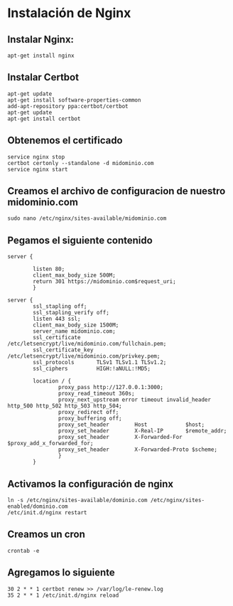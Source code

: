 # Instalación de Nginx

## Instalar Nginx:
~~~
apt-get install nginx
~~~

## Instalar Certbot
~~~
apt-get update
apt-get install software-properties-common
add-apt-repository ppa:certbot/certbot
apt-get update 
apt-get install certbot
~~~

## Obtenemos el certificado
~~~
service nginx stop
certbot certonly --standalone -d midominio.com
service nginx start
~~~
## Creamos el archivo de configuracion de nuestro midominio.com
~~~
sudo nano /etc/nginx/sites-available/midominio.com
~~~
## Pegamos el siguiente contenido
~~~
server {

        listen 80;
        client_max_body_size 500M;
        return 301 https://midominio.com$request_uri;
        }

server {
        ssl_stapling off;
        ssl_stapling_verify off;
        listen 443 ssl;
        client_max_body_size 1500M;
        server_name midominio.com;
        ssl_certificate     /etc/letsencrypt/live/midominio.com/fullchain.pem;
        ssl_certificate_key /etc/letsencrypt/live/midominio.com/privkey.pem;
        ssl_protocols       TLSv1 TLSv1.1 TLSv1.2;
        ssl_ciphers         HIGH:!aNULL:!MD5;

        location / {
                proxy_pass http://127.0.0.1:3000;
                proxy_read_timeout 360s;
                proxy_next_upstream error timeout invalid_header http_500 http_502 http_503 http_504;
                proxy_redirect off;
                proxy_buffering off;
                proxy_set_header        Host            $host;
                proxy_set_header        X-Real-IP       $remote_addr;
                proxy_set_header        X-Forwarded-For $proxy_add_x_forwarded_for;
                proxy_set_header        X-Forwarded-Proto $scheme;
                }
        }
~~~        

## Activamos la configuración de nginx
~~~     
ln -s /etc/nginx/sites-available/dominio.com /etc/nginx/sites-enabled/dominio.com
/etc/init.d/nginx restart
~~~     

## Creamos un cron
~~~  
crontab -e
~~~  

## Agregamos lo siguiente
~~~  
30 2 * * 1 certbot renew >> /var/log/le-renew.log
35 2 * * 1 /etc/init.d/nginx reload
~~~  
